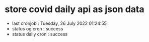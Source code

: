 # store covid daily api as json data

- last cronjob : Tuesday, 26 July 2022 01:24:55
- status og cron : success
- status daily cron : success
      
      